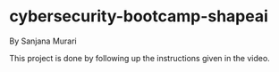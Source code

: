 # cybersecurity-bootcamp-shapeai

By Sanjana Murari

This project is done by following up the instructions given in the video.
